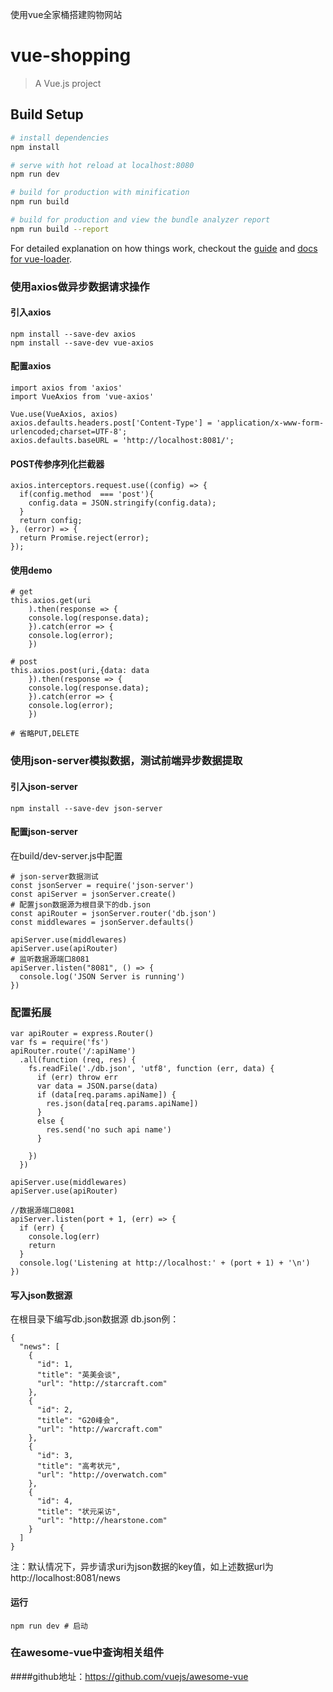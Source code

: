 使用vue全家桶搭建购物网站

# vue-shopping

> A Vue.js project

## Build Setup

``` bash
# install dependencies
npm install

# serve with hot reload at localhost:8080
npm run dev

# build for production with minification
npm run build

# build for production and view the bundle analyzer report
npm run build --report
```

For detailed explanation on how things work, checkout the [guide](http://vuejs-templates.github.io/webpack/) and [docs for vue-loader](http://vuejs.github.io/vue-loader).

### 使用axios做异步数据请求操作

#### 引入axios
```
npm install --save-dev axios
npm install --save-dev vue-axios
```

#### 配置axios
```
import axios from 'axios'
import VueAxios from 'vue-axios'

Vue.use(VueAxios, axios)
axios.defaults.headers.post['Content-Type'] = 'application/x-www-form-urlencoded;charset=UTF-8';
axios.defaults.baseURL = 'http://localhost:8081/';
```

#### POST传参序列化拦截器
```
axios.interceptors.request.use((config) => {
  if(config.method  === 'post'){
    config.data = JSON.stringify(config.data);
  }
  return config;
}, (error) => {
  return Promise.reject(error);
});
```

#### 使用demo
```
# get
this.axios.get(uri
	).then(response => {
	console.log(response.data);
	}).catch(error => {
	console.log(error);
	})
  
# post
this.axios.post(uri,{data: data
	}).then(response => {
	console.log(response.data);
	}).catch(error => {
	console.log(error);
	})

# 省略PUT,DELETE
```

### 使用json-server模拟数据，测试前端异步数据提取

#### 引入json-server
```
npm install --save-dev json-server
```

#### 配置json-server
在build/dev-server.js中配置
```
# json-server数据测试
const jsonServer = require('json-server')
const apiServer = jsonServer.create()
# 配置json数据源为根目录下的db.json
const apiRouter = jsonServer.router('db.json')
const middlewares = jsonServer.defaults()

apiServer.use(middlewares)
apiServer.use(apiRouter)
# 监听数据源端口8081
apiServer.listen("8081", () => {
  console.log('JSON Server is running')
})
```

### 配置拓展
```
var apiRouter = express.Router()
var fs = require('fs')
apiRouter.route('/:apiName')
  .all(function (req, res) {
    fs.readFile('./db.json', 'utf8', function (err, data) {
      if (err) throw err
      var data = JSON.parse(data)
      if (data[req.params.apiName]) {
        res.json(data[req.params.apiName])
      }
      else {
        res.send('no such api name')
      }

    })
  })

apiServer.use(middlewares)
apiServer.use(apiRouter)

//数据源端口8081
apiServer.listen(port + 1, (err) => {
  if (err) {
    console.log(err)
    return
  }
  console.log('Listening at http://localhost:' + (port + 1) + '\n')
})
```


#### 写入json数据源
在根目录下编写db.json数据源
db.json例：
```
{
  "news": [
    {
      "id": 1,
      "title": "英美会谈",
      "url": "http://starcraft.com"
    },
    {
      "id": 2,
      "title": "G20峰会",
      "url": "http://warcraft.com"
    },
    {
      "id": 3,
      "title": "高考状元",
      "url": "http://overwatch.com"
    },
    {
      "id": 4,
      "title": "状元采访",
      "url": "http://hearstone.com"
    }
  ]
}
```

注：默认情况下，异步请求uri为json数据的key值，如上述数据url为http://localhost:8081/news

#### 运行
```
npm run dev # 启动
```

### 在awesome-vue中查询相关组件

####github地址：https://github.com/vuejs/awesome-vue






